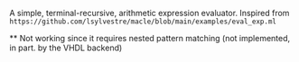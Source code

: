 A simple, terminal-recursive, arithmetic expression evaluator.
Inspired from `https://github.com/lsylvestre/macle/blob/main/examples/eval_exp.ml`

** Not working since it requires nested pattern matching (not implemented, in part. by the VHDL
backend)
